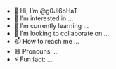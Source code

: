 - 👋 Hi, I’m @g0Jl6oHaT
- 👀 I’m interested in ...
- 🌱 I’m currently learning ...
- 💞️ I’m looking to collaborate on ...
- 📫 How to reach me ...
- 😄 Pronouns: ...
- ⚡ Fun fact: ...

<!---
g0Jl6oHaT/g0Jl6oHaT is a ✨ special ✨ repository because its `README.md` (this file) appears on your GitHub profile.
You can click the Preview link to take a look at your changes.
--->

